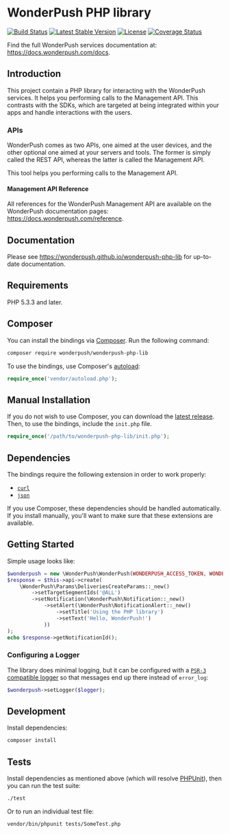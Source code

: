 WonderPush PHP library
======================

[![Build Status](https://travis-ci.org/wonderpush/wonderpush-php-lib.svg?branch=master)](https://travis-ci.org/wonderpush/wonderpush-php-lib)
[![Latest Stable Version](https://poser.pugx.org/wonderpush/wonderpush-php-lib/version)](https://packagist.org/packages/wonderpush/wonderpush-php-lib)
[![License](https://poser.pugx.org/wonderpush/wonderpush-php-lib/license.svg)](https://packagist.org/packages/wonderpush/wonderpush-php-lib)
[![Coverage Status](https://coveralls.io/repos/github/wonderpush/wonderpush-php-lib/badge.svg?branch=master)](https://coveralls.io/github/wonderpush/wonderpush-php-lib?branch=master)

Find the full WonderPush services documentation at:
https://docs.wonderpush.com/docs.



## Introduction

This project contain a PHP library for interacting with the WonderPush services.
It helps you performing calls to the Management API. This contrasts with the SDKs, which are targeted at being integrated within your apps and handle interactions with the users.


### APIs

WonderPush comes as two APIs, one aimed at the user devices, and the other optional one aimed at your servers and tools.
The former is simply called the REST API, whereas the latter is called the Management API.

This tool helps you performing calls to the Management API.

#### Management API Reference

All references for the WonderPush Management API are available on the WonderPush documentation pages:
https://docs.wonderpush.com/reference.



## Documentation

Please see https://wonderpush.github.io/wonderpush-php-lib for up-to-date documentation.



## Requirements

PHP 5.3.3 and later.



## Composer

You can install the bindings via [Composer](http://getcomposer.org/). Run the following command:

```bash
composer require wonderpush/wonderpush-php-lib
```

To use the bindings, use Composer's [autoload](https://getcomposer.org/doc/00-intro.md#autoloading):

```php
require_once('vendor/autoload.php');
```



## Manual Installation

If you do not wish to use Composer, you can download the [latest release](https://github.com/wonderpush/wonderpush-php-lib/releases).
Then, to use the bindings, include the `init.php` file.

```php
require_once('/path/to/wonderpush-php-lib/init.php');
```



## Dependencies

The bindings require the following extension in order to work properly:

- [`curl`](https://secure.php.net/manual/en/book.curl.php)
- [`json`](https://secure.php.net/manual/en/book.json.php)

If you use Composer, these dependencies should be handled automatically. If you install manually, you'll want to make sure that these extensions are available.



## Getting Started

Simple usage looks like:

```php
$wonderpush = new \WonderPush\WonderPush(WONDERPUSH_ACCESS_TOKEN, WONDERPUSH_APPLICATION_ID);
$response = $this->api->create(
    \WonderPush\Params\DeliveriesCreateParams::_new()
        ->setTargetSegmentIds('@ALL')
        ->setNotification(\WonderPush\Notification::_new()
            ->setAlert(\WonderPush\NotificationAlert::_new()
                ->setTitle('Using the PHP library')
                ->setText('Hello, WonderPush!')
            ))
);
echo $response->getNotificationId();
```


### Configuring a Logger

The library does minimal logging, but it can be configured with a [`PSR-3` compatible logger](http://www.php-fig.org/psr/psr-3/) so that messages end up there instead of `error_log`:

```php
$wonderpush->setLogger($logger);
```



## Development

Install dependencies:

``` bash
composer install
```



## Tests

Install dependencies as mentioned above (which will resolve [PHPUnit](http://packagist.org/packages/phpunit/phpunit)), then you can run the test suite:

```bash
./test
```

Or to run an individual test file:

```bash
vendor/bin/phpunit tests/SomeTest.php
```
